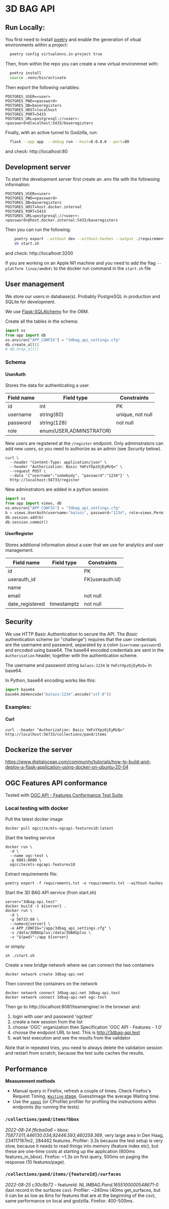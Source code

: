 # 3D BAG API

## Run Locally:

You first need to install [poetry](https://python-poetry.org/docs/) and enable the generation of vitual environments within a project:

```bash
  poetry config virtualenvs.in-project true
```

Then, from within the repo you can create a new virtual environmnet with:

```bash 
  poetry install
  source .venv/bin/activate
```

Then export the following variables:
```
POSTGRES_USER=<user>
POSTGRES_PWD=<password>
POSTGRES_DB=baseregisters
POSTGRES_HOST=localhost
POSTGRES_PORT=5433
POSTGRES_URL=postgresql://<user>:<password>@localhost:5433/baseregisters
```


Finally, with an active tunnel to Godzilla, run:

```bash
  flask --app app  --debug run --host=0.0.0.0 --port=80  
```

and check: http://localhost:80

## Development server
To start the development server first create an .env file with the followoing information:

```
POSTGRES_USER=<user>
POSTGRES_PWD=<password>
POSTGRES_DB=baseregisters
POSTGRES_HOST=host.docker.internal
POSTGRES_PORT=5433
POSTGRES_URL=postgresql://<user>:<password>@host.docker.internal:5433/baseregisters
```


Then you can run the following:

```bash
	poetry export --without dev --without-hashes --output ./requirements.txt --format "requirements.txt"
	sh start.sh
```

and check: http://localhost:3200

If you are working on an Apple M1 machine and you need to add the flag  `--platform linux/amd64\` to the docker run command in the `start.sh` file

## User management

We store our users in database(s).
Probably PostgreSQL in production and SQLite for development.

We use [Flask-SQLAlchemy](https://flask-sqlalchemy.palletsprojects.com/en/2.x/quickstart/#a-minimal-application) for the ORM.

Create all the tables in the schema:

```python
import os
from app import db
os.environ["APP_CONFIG"] = "3dbag_api_settings.cfg"
db.create_all()
# db.drop_all()
```

### Schema

#### UserAuth

Stores the data for authenticating a user.

| Field name | Field type              | Constraints      |
|------------|-------------------------|------------------|
| id         | int                     | PK               |
| username   | string(80)              | unique, not null |
| password   | string(128)             | not null         |
| role       | enum(USER,ADMINSTRATOR) |                  |

New users are registered at the `/register` endpoint.
Only administrators can add new users, so you need to authorize as an admin (see *Security* below).

```shell
curl \
  --header "Content-Type: application/json" \
  --header "Authorization: Basic YmFsYXpzOjEyMzQ=" \
  --request POST \
  --data '{"username":"somebody", "password":"1234"}' \
  http://localhost:56733/register
```

New adminstrators are added in a python session.

```python
import os
from app import views, db
os.environ["APP_CONFIG"] = "3dbag_api_settings.cfg"
b = views.UserAuth(username="balazs", password="1234", role=views.Permission.ADMINISTRATOR)
db.session.add(b)
db.session.commit()
```

#### UserRegister

Stores additional information about a user that we use for analytics and user management.

| Field name      | Field type  | Constraints     |
|-----------------|-------------|-----------------|
| id              |             | PK              |
| userauth_id     |             | FK(userauth:id) |
| name            |             |                 |
| email           |             | not null        |
| date_registered | timestamptz | not null        |


## Security

We use HTTP Basic Authentication to secure the API.
The *Basic* authentication scheme (or "challenge") requires that the user credentials are the username and password, separated by a colon (`username:password`) and encoded using base64.
The base64 encoded credentials are sent in the `Authorisation` header, together with the authentication scheme.

The username and password string `balazs:1234` is `YmFsYXpzOjEyMzQ=` in base64.

In Python, base64 encoding works like this:

```python
import base64
base64.b64encode("balazs:1234".encode("utf-8"))
```

### Examples:

#### Curl

```shell
curl --header "Authorization: Basic YmFsYXpzOjEyMzQ=" http://localhost:56733/collections/pand/items
```

## Dockerize the server

https://www.digitalocean.com/community/tutorials/how-to-build-and-deploy-a-flask-application-using-docker-on-ubuntu-20-04

## OGC Features API conformance

Tested with [OGC API - Features Conformance Test Suite](https://cite.opengeospatial.org/teamengine/about/ogcapi-features-1.0/1.0/site/).

### Local testing with docker

Pull the latest docker image

```shell
docker pull ogccite/ets-ogcapi-features10:latest
```

Start the testing service

```shell
docker run \
  -d \
  --name ogc-test \
  -p 8081:8080 \
  ogccite/ets-ogcapi-features10
```
Extract requirements file:

```
poetry export -f requirements.txt -o requirements.txt --without-hashes
```

Start the 3D BAG API service (from start.sh)

```shell
server="3dbag-api.test"
docker build -t ${server} .
docker run \
  -d \
  -p 56733:80 \
  --name=${server} \
  -e APP_CONFIG="/app/3dbag_api_settings.cfg" \
  -v /data/3DBAGplus:/data/3DBAGplus \
  -v "$(pwd)":/app ${server}
```

or simply:

```
sh ./start.sh
```

Create a new bridge network where we can connect the two containers

```shell
docker network create 3dbag-api-net
```

Then connect the containers on the network

```shell
docker network connect 3dbag-api-net 3dbag-api.test
docker network connect 3dbag-api-net ogc-test
```

Then go to http://localhost:8081/teamengine/ in the browser and:

1. login with user and password 'ogctest'
2. create a new session from the list
3. choose 'OGC' organization then Specification 'OGC API - Features - 1.0'
4. choose the endpoint URL to test. This is http://3dbag-api.test
5. wait test execution and see the results from the validator

Note that in repeated tries, you need to always delete the validation session and restart from scratch, because the test suite caches the results.

## Performance

**Measurement methods** 

- Manual query in Firefox, refresh a couple of times. Check Firefox's Request Timing, [`Waiting` stage](https://firefox-source-docs.mozilla.org/devtools-user/network_monitor/request_details/#request-timing). Guesstimage the average Waiting time.
- Use the [`yappi`](https://github.com/sumerc/yappi) (or CProfile) profiler for profiling the instructions within endpoints (by running the tests).

### `/collections/pand/items?bbox`

*2022-08-24 f6cba0a6* – bbox: *75877.011,446130.034,92446.593,460259.369*, very large area in Den Haag, 234117167m2, 284462 features. Profiler: 3.3s because the test setup is very slow, because it needs to read things into memory (feature index etc), but these are one-time costs at starting up the application (600ms features_in_bbox). Firefox: ~1.3s on first query, 500ms on paging the response (10 features/page).

### `/collections/pand/items/{featureId}/surfaces`

*2022-08-25 c30c8b72* – featureId: *NL.IMBAG.Pand.1655100000548671-0* (last record in the surfaces csv). Profiler: ~240ms (40ms get_surfaces, but it can be as low as 6ms for features that are at the beginning of the csv), same performance on local and godzilla. Firefox: 400-500ms.
